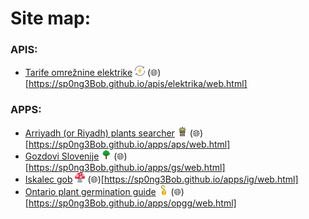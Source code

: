 # Site map:

### APIS:
* [Tarife omrežnine elektrike](https://sp0ng3Bob.github.io/apis/elektrika) <picture><source media="(prefers-color-scheme: dark)" srcset="https://raw.githubusercontent.com/sp0ng3Bob/sp0ng3Bob.github.io/refs/heads/master/apis/elektrika/assets/images/icon-dark.svg"><source media="(prefers-color-scheme: light)" srcset="https://raw.githubusercontent.com/sp0ng3Bob/sp0ng3Bob.github.io/refs/heads/master/apis/elektrika/assets/images/icon-light.svg"><img alt="App icon for Tarife omrežnine elektrike" src="https://raw.githubusercontent.com/sp0ng3Bob/sp0ng3Bob.github.io/refs/heads/master/apis/elektrika/assets/images/icon-light.svg" width="16" height="16"></picture> (🌐)[https://sp0ng3Bob.github.io/apis/elektrika/web.html]


### APPS:
* [Arriyadh (or Riyadh) plants searcher](https://sp0ng3Bob.github.io/apps/aps) <picture><source media="(prefers-color-scheme: dark)" srcset="https://raw.githubusercontent.com/sp0ng3Bob/sp0ng3Bob.github.io/refs/heads/master/apps/aps/assets/images/icon-dark.svg"><source media="(prefers-color-scheme: light)" srcset="https://raw.githubusercontent.com/sp0ng3Bob/sp0ng3Bob.github.io/refs/heads/master/apps/aps/assets/images/icon-light.svg"><img alt="App icon for Arriyadh (or Riyadh) plants searcher" src="https://raw.githubusercontent.com/sp0ng3Bob/sp0ng3Bob.github.io/refs/heads/master/apps/aps/assets/images/icon-light.svg" width="16" height="16"></picture> (🌐)[https://sp0ng3Bob.github.io/apps/aps/web.html]
* [Gozdovi Slovenije](https://sp0ng3Bob.github.io/apps/gs) <picture><source media="(prefers-color-scheme: dark)" srcset="https://raw.githubusercontent.com/sp0ng3Bob/sp0ng3Bob.github.io/refs/heads/master/apps/gs/assets/images/icon-dark.svg"><source media="(prefers-color-scheme: light)" srcset="https://raw.githubusercontent.com/sp0ng3Bob/sp0ng3Bob.github.io/refs/heads/master/apps/gs/assets/images/icon-light.svg"><img alt="App icon for Gozdovi Slovenije" src="https://raw.githubusercontent.com/sp0ng3Bob/sp0ng3Bob.github.io/refs/heads/master/apps/gs/assets/images/icon-light.svg" width="16" height="16"></picture> (🌐)[https://sp0ng3Bob.github.io/apps/gs/web.html]
* [Iskalec gob](https://sp0ng3Bob.github.io/apps/ig) <picture><source media="(prefers-color-scheme: dark)" srcset="https://raw.githubusercontent.com/sp0ng3Bob/sp0ng3Bob.github.io/refs/heads/master/apps/ig/src/assets/icons/icon-dark.svg"><source media="(prefers-color-scheme: light)" srcset="https://raw.githubusercontent.com/sp0ng3Bob/sp0ng3Bob.github.io/refs/heads/master/apps/ig/src/assets/icons/icon-light.svg"><img alt="App icon for Iskalec gob" src="https://raw.githubusercontent.com/sp0ng3Bob/sp0ng3Bob.github.io/refs/heads/master/apps/ig/src/assets/icons/icon-light.svg" width="16" height="16"></picture> (🌐)[https://sp0ng3Bob.github.io/apps/ig/web.html]
* [Ontario plant germination guide](https://sp0ng3Bob.github.io/apps/opgg) <picture><source media="(prefers-color-scheme: dark)" srcset="https://raw.githubusercontent.com/sp0ng3Bob/sp0ng3Bob.github.io/refs/heads/master/apps/opgg/src/assets/icons/icon-dark.svg"><source media="(prefers-color-scheme: light)" srcset="https://raw.githubusercontent.com/sp0ng3Bob/sp0ng3Bob.github.io/refs/heads/master/apps/opgg/src/assets/icons/icon-light.svg"><img alt="App icon for Ontario plant germination guide" src="https://raw.githubusercontent.com/sp0ng3Bob/sp0ng3Bob.github.io/refs/heads/master/apps/opgg/src/assets/icons/icon-light.svg" width="16" height="16"></picture> (🌐)[https://sp0ng3Bob.github.io/apps/opgg/web.html]



